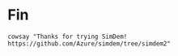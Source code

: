 # Fin

```shell
cowsay "Thanks for trying SimDem! https://github.com/Azure/simdem/tree/simdem2"
```
